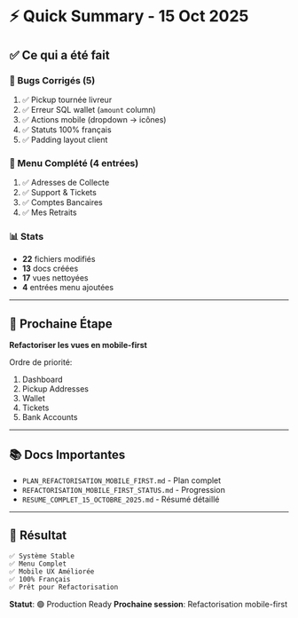 # ⚡ Quick Summary - 15 Oct 2025

## ✅ Ce qui a été fait

### 🐛 Bugs Corrigés (5)
1. ✅ Pickup tournée livreur
2. ✅ Erreur SQL wallet (`amount` column)
3. ✅ Actions mobile (dropdown → icônes)
4. ✅ Statuts 100% français
5. ✅ Padding layout client

### 📱 Menu Complété (4 entrées)
1. ✅ Adresses de Collecte
2. ✅ Support & Tickets
3. ✅ Comptes Bancaires
4. ✅ Mes Retraits

### 📊 Stats
- **22** fichiers modifiés
- **13** docs créées
- **17** vues nettoyées
- **4** entrées menu ajoutées

---

## 🚀 Prochaine Étape

**Refactoriser les vues en mobile-first**

Ordre de priorité:
1. Dashboard
2. Pickup Addresses
3. Wallet
4. Tickets
5. Bank Accounts

---

## 📚 Docs Importantes

- `PLAN_REFACTORISATION_MOBILE_FIRST.md` - Plan complet
- `REFACTORISATION_MOBILE_FIRST_STATUS.md` - Progression
- `RESUME_COMPLET_15_OCTOBRE_2025.md` - Résumé détaillé

---

## 🎯 Résultat

```
✅ Système Stable
✅ Menu Complet
✅ Mobile UX Améliorée
✅ 100% Français
✅ Prêt pour Refactorisation
```

**Statut**: 🟢 Production Ready
**Prochaine session**: Refactorisation mobile-first
